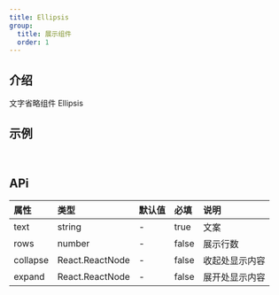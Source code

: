 ```yaml
---
title: Ellipsis
group:
  title: 展示组件
  order: 1
---
```


## 介绍

文字省略组件 Ellipsis
​

## 示例

<!-- 可以通过code加载示例代码，dumi会帮我们做解析 -->

<code src="./demo/base.tsx"></code>

​

## APi

<!-- 会生成api表格 -->

| 属性     | 类型            | 默认值 | 必填  | 说明           |
| :------- | :-------------- | :----- | :---- | :------------- |
| text     | string          | -      | true  | 文案           |
| rows     | number          | -      | false | 展示行数       |
| collapse | React.ReactNode | -      | false | 收起处显示内容 |
| expand   | React.ReactNode | -      | false | 展开处显示内容 |
